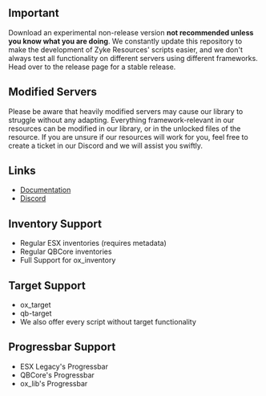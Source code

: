 ## Important
Download an experimental non-release version **not recommended unless you know what you are doing**. We constantly update this repository to make the development of Zyke Resources' scripts easier, and we don't always test all functionality on different servers using different frameworks. Head over to the release page for a stable release.

## Modified Servers
Please be aware that heavily modified servers may cause our library to struggle without any adapting. Everything framework-relevant in our resources can be modified in our library, or in the unlocked files of the resource. If you are unsure if our resources will work for you, feel free to create a ticket in our Discord and we will assist you swiftly.

## Links
-   [Documentation](https://docs.zykeresources.com/free-resources/zyke-lib)
-   [Discord](https://discord.zykeresources.com/)

## Inventory Support
- Regular ESX inventories (requires metadata)
- Regular QBCore inventories
- Full Support for ox_inventory

## Target Support
- ox_target
- qb-target
- We also offer every script without target functionality

## Progressbar Support
- ESX Legacy's Progressbar
- QBCore's Progressbar
- ox_lib's Progressbar
